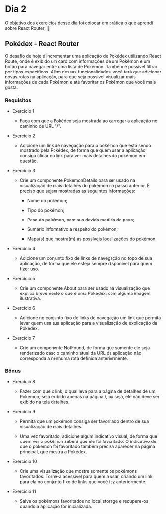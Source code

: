 # Dia 2

O objetivo dos exercícios desse dia foi colocar em prática o que aprendi sobre React Router; 🚀

## Pokédex - React Router

O desafio de hoje é incrementar uma aplicação de Pokédex utilizando React Route, onde é exibido um card com informações de um Pokémon e um botão para navegar entre uma lista de Pokémon. Também é possível filtrar por tipos específicos. Além dessas funcionalidades, você terá que adicionar novas rotas na aplicação, para que seja possível visualizar mais informações de cada Pokémon e até favoritar os Pokémon que você mais gosta.

### Requisitos

  - Exercício 1

    - Faça com que a Pokédex seja mostrada ao carregar a aplicação no caminho de URL "/".

  - Exercício 2

    - Adicione um link de navegação para o pokémon que está sendo mostrado pela Pokédex, de forma que quem usar a aplicação consiga clicar no link para ver mais detalhes do pokémon em questão.

  - Exercício 3

    - Crie um componente PokemonDetails para ser usado na visualização de mais detalhes do pokémon no passo anterior. É preciso que sejam mostradas as seguintes informações:

      - Nome do pokémon;

      - Tipo do pokémon;

      - Peso do pokémon, com sua devida medida de peso;

      - Sumário informativo a respeito do pokémon;

      - Mapa(s) que mostra(m) as possíveis localizações do pokémon.

  - Exercício 4

    - Adicione um conjunto fixo de links de navegação no topo de sua aplicação, de forma que ele esteja sempre disponível para quem fizer uso.

  - Exercício 5

    - Crie um componente About para ser usado na visualização que explica brevemente o que é uma Pokédex, com alguma imagem ilustrativa.

  - Exercício 6

    - Adicione no conjunto fixo de links de navegação um link que permita levar quem usa sua aplicação para a visualização de explicação da Pokédex.

  - Exercício 7

    - Crie um componente NotFound, de forma que somente ele seja renderizado caso o caminho atual da URL da aplicação não corresponda a nenhuma rota definida anteriormente.

### Bônus

  - Exercício 8

    - Fazer com que o link, o qual leva para a página de detalhes de um Pokémon, seja exibido apenas na página /, ou seja, ele não deve ser exibido na tela detalhes.

  - Exercício 9

    - Permita que um pokémon consiga ser favoritado dentro de sua visualização de mais detalhes.

    - Uma vez favoritado, adicione algum indicativo visual, de forma que quem ver o pokémon saberá que ele foi favoritado. O indicativo de que o pokémon foi favoritado também precisa aparecer na página principal, que mostra a Pokédex.

  - Exercício 10

    - Crie uma visualização que mostre somente os pokémons favoritados. Torne-a acessível para quem a usar, criando um link para ela no conjunto fixo de links que você fez anteriormente.

  - Exercício 11

    - Salve os pokémons favoritados no local storage e recupere-os quando a aplicação for inicializada.
